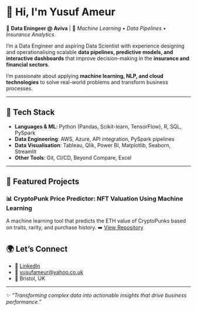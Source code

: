 # 👋 Hi, I'm Yusuf Ameur  

🚀 **Data Eningeer @ Aviva** | 🧠 *Machine Learning • Data Pipelines • Insurance Analytics*  

I’m a Data Engineer and aspiring Data Scientist with experience designing and operationalising scalable **data pipelines, predictive models, and interactive dashboards** that improve decision-making in the **insurance and financial sectors**.  

I’m passionate about applying **machine learning, NLP, and cloud technologies** to solve real-world problems and transform business processes.  

---

## 🔧 Tech Stack
- **Languages & ML**: Python (Pandas, Scikit-learn, TensorFlow), R, SQL, PySpark  
- **Data Engineering**: AWS, Azure, API integration, PySpark pipelines  
- **Data Visualisation**: Tableau, Qlik, Power BI, Matplotlib, Seaborn, Streamlit  
- **Other Tools**: Git, CI/CD, Beyond Compare, Excel  

---

## 📂 Featured Projects

### 📊 CryptoPunk Price Predictor: NFT Valuation Using Machine Learning
A machine learning tool that predicts the ETH value of CryptoPunks based on traits, rarity, and purchase history.
➡️ [View Repository](https://github.com/YusufAmeur/CryptoPunk-NFT-Price-Analysis-Tool)

## 🌍 Let’s Connect
- 💼 [LinkedIn](https://www.linkedin.com/in/YusufAmeur)  
- 📧 yusufameur@yahoo.co.uk  
- 📍 Bristol, UK  

---
✨ *“Transforming complex data into actionable insights that drive business performance.”*
